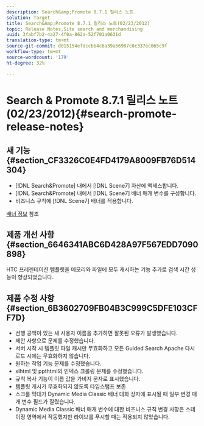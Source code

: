 ```yaml
---
description: Search&amp;Promote 8.7.1 릴리스 노트.
solution: Target
title: Search&Amp;Promote 8.7.1 릴리스 노트(02/23/2012)
topic: Release Notes,Site search and merchandising
uuid: 3fabf7b2-4a27-4f0a-862a-52f701a0631d
translation-type: tm+mt
source-git-commit: d015154efdccbb4c6a39a56907c0c337ec065c9f
workflow-type: tm+mt
source-wordcount: '179'
ht-degree: 32%

---
```



# Search &amp; Promote 8.7.1 릴리스 노트(02/23/2012){#search-promote-release-notes}

## 새 기능 {#section_CF3326C0E4FD4179A8009FB76D514304}

* [!DNL Search&Promote] 내에서 [!DNL Scene7] 자산에 액세스합니다.
* [!DNL Search&Promote] 내에서 [!DNL Scene7] 배너 매개 변수를 구성합니다.
* 비즈니스 규칙에 [!DNL Scene7] 배너를 적용합니다.

[배너 정보](../c-about-design-menu/c-about-banners.md#concept_5BBE01FEC6134393B43CC917C8CC64DA) 참조

## 제품 개선 사항 {#section_6646341ABC6D428A97F567EDD7090898}

HTC 프레젠테이션 템플릿을 메모리와 파일에 모두 캐시하는 기능 추가로 검색 시간 성능이 향상되었습니다.

## 제품 수정 사항 {#section_6B3602709FB04B3C999C5DFE103CFF7D}

* 선행 공백이 있는 새 사용자 이름을 추가하면 잘못된 오류가 발생했습니다.
* 제안 사항으로 문제를 수정했습니다.
* 서버 시작 시 템플릿 파일 캐시만 무효화하고 모든 Guided Search Apache 다시 로드 시에는 무효화하지 않습니다.
* 원하는 작업 기능 문제를 수정했습니다.
* xlhtml 및 ppthtml의 인덱스 크롤링 문제를 수정했습니다.
* 규칙 복사 기능이 이름 값을 가비지 문자로 표시했습니다.
* 템플릿 캐시가 무효화되지 않도록 타임스탬프 보존
* 스크롤 막대가 Dynamic Media Classic 배너 대화 상자에 표시될 때 일부 변경 매개 변수 필드가 잘렸습니다.
* Dynamic Media Classic 배너 매개 변수에 대한 비즈니스 규칙 변경 사항은 스테이징 영역에서 작동했지만 라이브를 푸시할 때는 적용되지 않았습니다.

